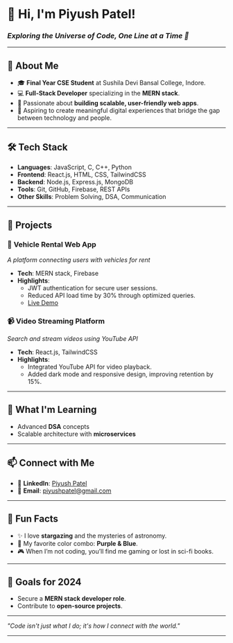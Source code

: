 
# 👋 **Hi, I'm Piyush Patel!**  
### *Exploring the Universe of Code, One Line at a Time 🚀*

---

## 🌌 **About Me**
- 🎓 **Final Year CSE Student** at Sushila Devi Bansal College, Indore.  
- 💻 **Full-Stack Developer** specializing in the **MERN stack**.  
- 🌟 Passionate about **building scalable, user-friendly web apps**.  
- 🌠 Aspiring to create meaningful digital experiences that bridge the gap between technology and people.  

---

## 🛠️ **Tech Stack**
- **Languages**: JavaScript, C, C++, Python  
- **Frontend**: React.js, HTML, CSS, TailwindCSS  
- **Backend**: Node.js, Express.js, MongoDB  
- **Tools**: Git, GitHub, Firebase, REST APIs  
- **Other Skills**: Problem Solving, DSA, Communication  

---

## 📂 **Projects**
### 🚗 **Vehicle Rental Web App**  
*A platform connecting users with vehicles for rent*  
- **Tech**: MERN stack, Firebase  
- **Highlights**:  
  - JWT authentication for secure user sessions.  
  - Reduced API load time by 30% through optimized queries.  
  - [Live Demo](https://renify.netlify.app)  

### 📹 **Video Streaming Platform**  
*Search and stream videos using YouTube API*  
- **Tech**: React.js, TailwindCSS  
- **Highlights**:  
  - Integrated YouTube API for video playback.  
  - Added dark mode and responsive design, improving retention by 15%.  

---

## 🌱 **What I'm Learning**
- Advanced **DSA** concepts  
- Scalable architecture with **microservices**  

---

## 📫 **Connect with Me**
- 💼 **LinkedIn**: [Piyush Patel](https://www.linkedin.com/in/piyush-patel-b87543274/)  
- 📧 **Email**: piyushpatel@gmail.com  

---

## 🌟 **Fun Facts**
- ✨ I love **stargazing** and the mysteries of astronomy.  
- 🎨 My favorite color combo: **Purple & Blue**.  
- 🎮 When I’m not coding, you’ll find me gaming or lost in sci-fi books.  

---

## 🔭 **Goals for 2024**
- Secure a **MERN stack developer role**.  
- Contribute to **open-source projects**.  

---

*"Code isn't just what I do; it's how I connect with the world."*  

---

